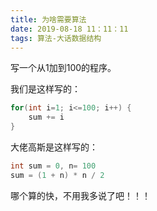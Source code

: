 ```yaml
---
title: 为啥需要算法
date: 2019-08-18 11：11：11
tags: 算法-大话数据结构
---
```


写一个从1加到100的程序。

我们是这样写的：

```java
for(int i=1; i<=100; i++) {
    sum += i
}
```

大佬高斯是这样写的：

```java
int sum = 0, n= 100
sum = (1 + n) * n / 2
```

哪个算的快，不用我多说了吧！！！

